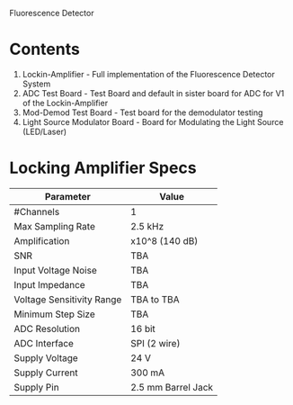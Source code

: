 Fluorescence Detector

# Contents

1. Lockin-Amplifier - Full implementation of the Fluorescence Detector System
2. ADC Test Board - Test Board and default in sister board for ADC for V1 of the Lockin-Amplifier
3. Mod-Demod Test Board - Test board for the demodulator testing
4. Light Source Modulator Board - Board for Modulating the Light Source (LED/Laser)


# Locking Amplifier Specs

| Parameter                 	| Value              	|
|---------------------------	|--------------------	|
| #Channels                 	| 1                  	|
| Max Sampling Rate         	| 2.5 kHz            	|
| Amplification             	| x10^8 (140 dB)     	|
| SNR                       	| TBA                	|
| Input Voltage Noise       	| TBA                	|
| Input Impedance           	| TBA                	|
| Voltage Sensitivity Range 	| TBA to TBA         	|
| Minimum Step Size         	| TBA                	|
| ADC Resolution            	| 16 bit             	|
| ADC Interface             	| SPI (2 wire)       	|
| Supply Voltage            	| 24 V               	|
| Supply Current            	| 300 mA             	|
| Supply Pin                	| 2.5 mm Barrel Jack 	|